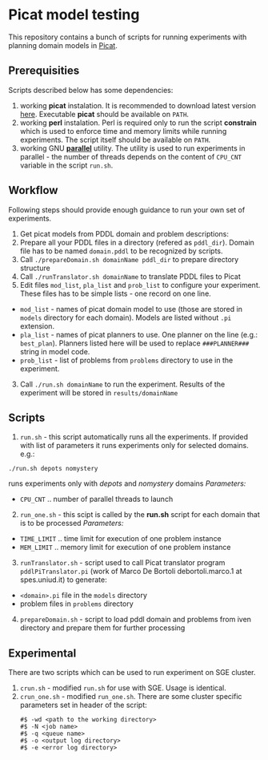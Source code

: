 # Picat model testing
This repository contains a bunch of scripts for running experiments with planning domain models in [Picat](http://www.picat-lang.org/).

## Prerequisities
Scripts described below has some dependencies:

1. working **picat** instalation. It is recommended to download latest version [here](http://picat-lang.org/download.html). Executable **picat** should be available on `PATH`.
2. working **perl** instalation. Perl is required only to run the script **constrain** which is used to enforce time and memory limits while running experiments. The script itself should be available on `PATH`.
3. working GNU [**parallel**](http://www.gnu.org/software/parallel/) utility. The utility is used to run experiments in parallel - the number of threads depends on the content of `CPU_CNT` variable in the script `run.sh`.

## Workflow
Following steps should provide enough guidance to run your own set of experiments.

1. Get picat models from PDDL domain and problem descriptions:
  1. Prepare all your PDDL files in a directory (refered as `pddl_dir`). Domain file has to be named `domain.pddl` to be recognized by scripts.
  2. Call `./prepareDomain.sh domainName pddl_dir` to prepare directory structure
  3. Call `./runTranslator.sh domainName` to translate PDDL files to Picat
2. Edit files `mod_list`, `pla_list` and `prob_list` to configure your experiment. These files has to be simple lists - one record on one line.
  + `mod_list` - names of picat domain model to use (those are stored in `models` directory for each domain). Models are listed without `.pi` extension.
  + `pla_list` - names of picat planners to use. One planner on the line (e.g.: `best_plan`). Planners listed here will be used to replace `###PLANNER###` string in model code.
  + `prob_list` - list of problems from `problems` directory to use in the experiment.
3. Call `./run.sh domainName` to run the experiment. Results of the experiment will be stored in `results/domainName`

## Scripts

1. `run.sh` - this script automatically runs all the experiments. If provided with list of parameters it runs experiments only for selected domains.
  e.g.:
  ```
  ./run.sh depots nomystery
  ``` 
  runs experiments only with *depots* and *nomystery* domains 
  *Parameters:*  
  + `CPU_CNT` .. number of parallel threads to launch
2. `run_one.sh` - this scipt is called by the **run.sh** script for each domain that is to be processed
  *Parameters:*  
  + `TIME_LIMIT` .. time limit for execution of one problem instance  
  + `MEM_LIMIT` .. memory limit for execution of one problem instance
3. `runTranslator.sh` - script used to call Picat translator program `pddlPiTranslator.pi` (work of Marco De Bortoli debortoli.marco.1 at spes.uniud.it) to generate:  
  + `<domain>.pi` file in the `models` directory
  + problem files in `problems` directory
4. `prepareDomain.sh` - script to load pddl domain and problems from iven directory and prepare them for further processing

## Experimental
There are two scripts which can be used to run experiment on SGE cluster.

1. `crun.sh` - modified `run.sh` for use with SGE. Usage is identical.
2. `crun_one.sh` - modified `run_one.sh`. There are some cluster specific parameters set in header of the script:
   ```
   #$ -wd <path to the working directory>
   #$ -N <job name>
   #$ -q <queue name>
   #$ -o <output log directory>
   #$ -e <error log directory>
   ```


